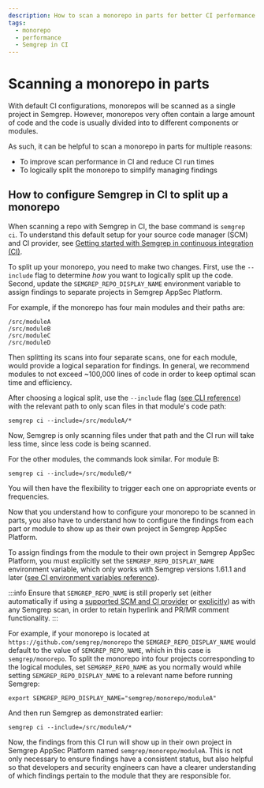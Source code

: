```yaml
---
description: How to scan a monorepo in parts for better CI performance and clearer findings organization
tags:
  - monorepo
  - performance
  - Semgrep in CI
---
```


# Scanning a monorepo in parts

With default CI configurations, monorepos will be scanned as a single project in Semgrep. However, monorepos very often contain a large amount of code and the code is usually divided into to different components or modules.

As such, it can be helpful to scan a monorepo in parts for multiple reasons:

* To improve scan performance in CI and reduce CI run times
* To logically split the monorepo to simplify managing findings

## How to configure Semgrep in CI to split up a monorepo

When scanning a repo with Semgrep in CI, the base command is `semgrep ci`. To understand this default setup for your source code manager (SCM) and CI provider, see [Getting started with Semgrep in continuous integration (CI)](/deployment/add-semgrep-to-ci).

To split up your monorepo, you need to make two changes. First, use the `--include` flag to determine *how* you want to logically split up the code. Second, update the `SEMGREP_REPO_DISPLAY_NAME` environment variable to assign findings to separate projects in Semgrep AppSec Platform. 

For example, if the monorepo has four main modules and their paths are:
```
/src/moduleA
/src/moduleB
/src/moduleC
/src/moduleD
```

Then splitting its scans into four separate scans, one for each module, would provide a logical separation for findings. In general, we recommend modules to not exceed ~100,000 lines of code in order to keep optimal scan time and efficiency.

After choosing a logical split, use the `--include` flag ([see CLI reference](/docs/cli-reference)) with the relevant path to only scan files in that module's code path:

```
semgrep ci --include=/src/moduleA/*
```

Now, Semgrep is only scanning files under that path and the CI run will take less time, since less code is being scanned.

For the other modules, the commands look similar. For module B:

```
semgrep ci --include=/src/moduleB/*
```

You will then have the flexibility to trigger each one on appropriate events or frequencies.

Now that you understand how to configure your monorepo to be scanned in parts, you also have to understand how to configure the findings from each part or module to show up as their own project in Semgrep AppSec Platform.

To assign findings from the module to their own project in Semgrep AppSec Platform, you must explicitly set the `SEMGREP_REPO_DISPLAY_NAME` environment variable, which only works with Semgrep versions 1.61.1 and later ([see CI environment variables reference](/docs/semgrep-ci/ci-environment-variables#semgrep_repo_display_name)).

:::info
Ensure that `SEMGREP_REPO_NAME` is still properly set (either automatically if using a [supported SCM and CI provider](/docs/semgrep-ci/sample-ci-configs#feature-support) or [explicitly](/docs/semgrep-ci/ci-environment-variables#semgrep_repo_name)) as with any Semgrep scan, in order to retain hyperlink and PR/MR comment functionality.
:::

For example, if your monorepo is located at `https://github.com/semgrep/monorepo` the `SEMGREP_REPO_DISPLAY_NAME` would default to the value of `SEMGREP_REPO_NAME`, which in this case is `semgrep/monorepo`. To split the monorepo into four projects corresponding to the logical modules, set `SEMGREP_REPO_NAME` as you normally would while setting `SEMGREP_REPO_DISPLAY_NAME` to a relevant name before running Semgrep:

```
export SEMGREP_REPO_DISPLAY_NAME="semgrep/monorepo/moduleA"
```
And then run Semgrep as demonstrated earlier:

```
semgrep ci --include=/src/moduleA/*
```

Now, the findings from this CI run will show up in their own project in Semgrep AppSec Platform named `semgrep/monorepo/moduleA`. This is not only necessary to ensure findings have a consistent status, but also helpful so that developers and security engineers can have a clearer understanding of which findings pertain to the module that they are responsible for.
